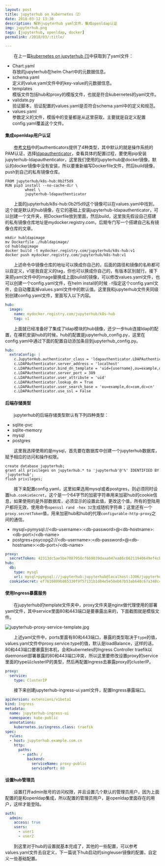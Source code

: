 ```yaml
---
layout: post
title: jupyterhub on kubernetes（2）
date: 2018-03-12 13:30
description: 解析jupyterhub yaml文件，集成openldap认证
img: jupyterhub.png
tags: [jupyterhub, openldap, docker]
permalink: /2018/03/:title/

---
```



&emsp;&emsp;在上一篇[kubernetes on jupyterhub (1)](https://oopsoh.github.io/2018/03/jupyterhub-on-kubernetes-1/)中获取到了yaml文件：

- Chart.yaml  
   存放的jupyterhub在helm Chart中的元数据信息。
- schema.yaml  
   定义的value.yaml文件中的key-value的元数据信息。
- templates  
   模版文件包括hub和proxy的模版文件，也就是符合kubernetes的yaml文件。
- validate.py  
   验证脚本，验证配置的values.yaml是否符合schema.yaml中的定义和规范。
- values.yaml  
   参数定义的文件，模版中的变量都是从这里获取，主要就是自定义配置config.yaml覆盖这个文件。

#### 集成openldap用户认证

&emsp;&emsp;[参考文档](https://github.com/jupyterhub/jupyterhub)中的authenticators提供了4种类型，其中默认的就是操作系统的PAM认证，选择[ldapauthenticator](https://github.com/jupyterhub/ldapauthenticator)，查看具体的配置过程，要使用pip安装jupyterhub-ldapauthenticator，这里我们使用的jupyterhub是docker镜像，默认的docker镜像中没有安装，所以要重新编写Dockerfile文件，然后build镜像，push到自己的私有镜像仓库。

```
FROM jupyterhub/k8s-hub:0b2f5d9
RUN pip3 install --no-cache-dir \
         wheel \
         jupyterhub-ldapauthenticator
```
&emsp;&emsp;上面的jupyterhub/k8s-hub:0b2f5d9这个镜像可以在values.yaml中找到，这个就是默认的hub镜像，在它的基础上安装jupyterhub-ldapauthenticator，可以创建一个文件夹，把Dockerfile放到里面，然后build，这里我先假设自己搭建的私有镜像仓库地址是mydocker.registry.com，后期专门写一个搭建自己私有镜像仓库的文章。

``` shell
mkdir hubldapimage
mv Dockerfile ./hubldapimage/
cd hubldapimage
docker build -t mydocker.registry.com/jupyterhub/k8s-hub:v1
docker push mydocker.registry.com/jupyterhub/k8s-hub:v1
```
&emsp;&emsp;上述命令中镜像仓库的地址可以换成你自己的，后面的路径和镜像的名称都可以自定义，v1是我自定义的tag，你也可以换成你自己的，有版本区别就行。接下来把yaml文件中的image替换成上面build的镜像，可以修改values.yaml文件，也可以创建一个config.yaml文件，在helm install的时候 `-f`指定这个config.yaml文件，会自动覆盖掉values.yaml文件中的默认值。这里我和jupyterhub文件夹同级别创建config.yaml文件，里面写入以下内容。

```yaml
hub:
  image:
    name: mydocker.registry.com/jupyterhub/k8s-hub
    tag: v1

```
&emsp;&emsp;上面就已经准备好了集成了ldap模块的hub镜像，还少一步hub连接ldap的配置，在裸机安装hub的时候，hub的配置是jupyterhub_config.py，这里在config.yaml中通过下面的配置自动添加条目到jupyterhub_config.py。

```yaml
hub:
  extraConfig: |
    c.JupyterHub.authenticator_class = 'ldapauthenticator.LDAPAuthenticator'
    c.LDAPAuthenticator.server_address = 'localhost'
    c.LDAPAuthenticator.bind_dn_template = 'uid={username},ou=example,dc=com,dc=cn'
    c.LDAPAuthenticator.server_port = 389
    c.LDAPAuthenticator.user_attribute = 'uid'
    c.LDAPAuthenticator.lookup_dn = True
    c.LDAPAuthenticator.user_search_base = 'ou=example,dc=com,dc=cn'
    c.LDAPAuthenticator.use_ssl = False
```
#### 后端存储类型
&emsp;&emsp;jupyterhub的后端存储类型默认有下列四种类型：

- sqlite-pvc
- sqlite-memory
- mysql
- postgres

&emsp;&emsp;这里我选择使用的是mysql，首先要在数据库中创建一个jupyterhub数据库，赋予相应的访问和操作权限。

```shell
create database jupyterhub;
grant all privileges on jupyterhub.* to 'jupyterhub'@'%' IDENTIFIED BY 'jupyterhub';
flush privileges;
```
&emsp;&emsp;接下来配置config.yaml，这里如果选用mysql或者postgres，则必须同时设置`hub.cookieSecret`，这个是一个64字节的加密字符串用来加密hub的cookie信息，如果使用的是外部数据库，必须显示的设置此值，更改这个值，所有的登陆用户都将无效，使用命令`openssl rand -hex 32`生成随机字符串；这里还有一个`proxy.secretToken`值，用来加密hub和hub的代理`configurable-http-proxy`之间的通信。

- mysql+pymysql://\<db-username\>:\<db-password\>@\<db-hostname\>:\<db-port\>/\<db-name\>
- postgres+psycopg2://\<db-username\>:\<db-password\>@\<db-hostname\>:\<db-port\>/\<db-name\>


```yaml
proxy:
  secretToken: 42313dc5ae5be7087958cf669039daaa047ea86c66211940649ef4cb513e8543
hub:
  db:
    type: mysql
    url: mysql+pymysql://jupyterhub:jupyterhub@localhost:3306/jupyterhub
  cookieSecret: ef7610809b865330f9f57131b1d84e5e50eb67b53ab648c67a348c4c16dd61eb
```


#### 使用Ingress暴露服务
&emsp;&emsp;在jupyterhub的template文件夹中，proxy文件夹是nginx做代理使用的部署yaml文件，其中service里面80和443端口是要暴露出来的，下面截图就是模版文件。

![jupyterhub-proxy-service-template.jpg](https://s1.ax1x.com/2018/03/15/94RKYT.jpg)

&emsp;&emsp;上述yaml文件中，ports里面有80和443端口，暴露的类型取决于`type`的值，values.yaml文件中proxy.service.type的值，默认是loadBalance，这样的话，80和443端口要暴露到本机，会和kubernetes的Ingress Controller traefik以daemonset部署暴露的80和443端口冲突，所以这里要修改设置proxy的service里面的type以clusterIP的类型，然后再配置Ingress去暴露proxy的clusterIP。

```yaml
proxy:
  service:
    type: ClusterIP
```
&emsp;&emsp;接下来创建jupyterhub-ingress-ui.yaml文件，配置Ingress暴露端口。

```yaml
apiVersion: extensions/v1beta1
kind: Ingress
metadata:
  name: jupyterhub-ingress-ui
  namespace: kube-public
  annotations:
    kubernetes.io/ingress.class: traefik
spec:
  rules:
  - host: jupyterhub.example.com.cn
    http:
      paths:
        - path: /
          backend:
            serviceName: proxy-public
            servicePort: 80
```
#### 设置hub管理员
&emsp;&emsp;设置打开admin账号的访问权限，并且设置几个默认的管理员用户，因为上面配置的是和openldap集成，所以配置的管理员用户，是openldap里面存在的用户，这样才能登陆。

```yaml
auth:
  admin:
    access: true
    users:
      - user1
      - user2
```
&emsp;&emsp;到这里对于hub的设置就基本完成了，其他的一些配置，可以参考values.yaml文件去自定义，下一篇说下hub启动的singleuser镜像的配置，自定义一些基础配置。